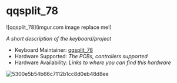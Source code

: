 # qqsplit_78

![qqsplit_78](imgur.com image replace me!)

*A short description of the keyboard/project*

* Keyboard Maintainer: [qqsplit_78](https://github.com/NPC-977)
* Hardware Supported: *The PCBs, controllers supported*
* Hardware Availability: *Links to where you can find this hardware*

![5300e5b54b66c7112b1cc8d0eb48d8ee](https://github.com/NPC-977/qqsplit-78/assets/113503902/ade7bd6f-29ca-4ebb-a4d9-9707f05fa42b)
